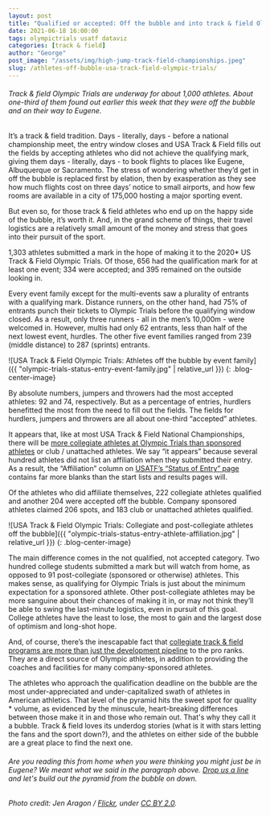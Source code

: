 ```yaml
---
layout: post
title: "Qualified or accepted: Off the bubble and into track & field Olympic Trials"
date: 2021-06-18 16:00:00
tags: olympictrials usatf dataviz
categories: [track & field]
author: "George"
post_image: "/assets/img/high-jump-track-field-championships.jpeg"
slug: /athletes-off-bubble-usa-track-field-olympic-trials/
---
```

<h6>Track & field Olympic Trials are underway for about 1,000 athletes. About one-third of them found out earlier this week that they were off the bubble and on their way to Eugene.</h6>

It’s a track & field tradition. Days - literally, days - before a national championship meet, the entry window closes and USA Track & Field fills out the fields by accepting athletes who did not achieve the qualifying mark, giving them days - literally, days - to book flights to places like Eugene, Albuquerque or Sacramento. The stress of wondering whether they’d get in off the bubble is replaced first by elation, then by exasperation as they see how much flights cost on three days’ notice to small airports, and how few rooms are available in a city of 175,000 hosting a major sporting event. 

But even so, for those track & field athletes who end up on the happy side of the bubble, it’s worth it. And, in the grand scheme of things, their travel logistics are a relatively small amount of the money and stress that goes into their pursuit of the sport.

1,303 athletes submitted a mark in the hope of making it to the 2020* US Track & Field Olympic Trials. Of those, 656 had the qualification mark for at least one event; 334 were accepted; and 395 remained on the outside looking in.

Every event family except for the multi-events saw a plurality of entrants with a qualifying mark. Distance runners, on the other hand, had 75% of entrants punch their tickets to Olympic Trials before the qualifying window closed. As a result, only three runners - all in the men’s 10,000m - were welcomed in. However, multis had only 62 entrants, less than half of the next lowest event, hurdles. The other five event families ranged from 239 (middle distance) to 287 (sprints) entrants.

![USA Track & Field Olympic Trials: Athletes off the bubble by event family]({{ "olympic-trials-status-entry-event-family.jpg" | relative_url }})
{: .blog-center-image}


By absolute numbers, jumpers and throwers had the most accepted athletes: 92 and 74, respectively. But as a percentage of entries, hurdlers benefitted the most from the need to fill out the fields. The fields for hurdlers, jumpers and throwers are all about one-third “accepted” athletes.

It appears that, like at most USA Track & Field National Championships, there will be [more collegiate athletes at Olympic Trials than sponsored athletes](https://nalathletics.com/blog/2020/08/02/finding-professional-track-and-field-athletes) or club / unattached athletes. We say “it appears” because several hundred athletes did not list an affiliation when they submitted their entry. As a result, the “Affiliation” column on [USATF’s “Status of Entry” page](https://www.usatf.org/events/2021/2020-u-s-olympic-team-trials-track-field/status-of-entries) contains far more blanks than the start lists and results pages will.

Of the athletes who did affiliate themselves, 222 collegiate athletes qualified and another 204 were accepted off the bubble. Company sponsored athletes claimed 206 spots, and 183 club or unattached athletes qualified. 


![USA Track & Field Olympic Trials: Collegiate and post-collegiate athletes off the bubble]({{ "olympic-trials-status-entry-athlete-affiliation.jpg" | relative_url }})
{: .blog-center-image}


The main difference comes in the not qualified, not accepted category. Two hundred college students submitted a mark but will watch from home, as opposed to 91 post-collegiate (sponsored or otherwise) athletes. This makes sense, as qualifying for Olympic Trials is just about the minimum expectation for a sponsored athlete. Other post-collegiate athletes may be more sanguine about their chances of making it in, or may not think they’ll be able to swing the last-minute logistics, even in pursuit of this goal. College athletes have the least to lose, the most to gain and the largest dose of optimism and long-shot hope. 

And, of course, there’s the inescapable fact that [collegiate track & field programs are more than just the development pipeline](https://nalathletics.com/blog/2020/06/11/collegiate-spending-track-and-field-governing-bodies) to the pro ranks. They are a direct source of Olympic athletes, in addition to providing the coaches and facilities for many company-sponsored athletes.

The athletes who approach the qualification deadline on the bubble are the most under-appreciated and under-capitalized swath of athletes in American athletics. That level of the pyramid hits the sweet spot for quality * volume, as evidenced by the minuscule, heart-breaking differences between those make it in and those who remain out. That's why they call it a bubble. Track & field loves its underdog stories (what is it with stars letting the fans and the sport down?), and the athletes on either side of the bubble are a great place to find the next one. 

<h6>Are you reading this from home when you were thinking you might just be in Eugene? We meant what we said in the paragraph above. <a href="mailto:george@nalathletics.com">Drop us a line</a> and let's build out the pyramid from the bubble on down.</h6>

<em>Photo credit: Jen Aragon / [Flickr](https://flic.kr/p/28pf6jd), under [CC BY 2.0](https://creativecommons.org/licenses/by/2.0/).</em>
